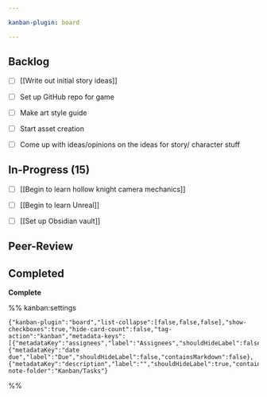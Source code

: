 ```yaml
---

kanban-plugin: board

---
```


## Backlog

- [ ] [[Write out initial story ideas]]
- [ ] Set up GitHub repo for game
- [ ] Make art style guide
- [ ] Start asset creation
- [ ] Come up with ideas/opinions on the ideas for story/ character stuff


## In-Progress (15)

- [ ] [[Begin to learn hollow knight camera mechanics]]
- [ ] [[Begin to learn Unreal]]
- [ ] [[Set up Obsidian vault]]


## Peer-Review



## Completed

**Complete**




%% kanban:settings
```
{"kanban-plugin":"board","list-collapse":[false,false,false],"show-checkboxes":true,"hide-card-count":false,"tag-action":"kanban","metadata-keys":[{"metadataKey":"assignees","label":"Assignees","shouldHideLabel":false,"containsMarkdown":false},{"metadataKey":"date due","label":"Due","shouldHideLabel":false,"containsMarkdown":false},{"metadataKey":"description","label":"","shouldHideLabel":true,"containsMarkdown":true}],"new-note-folder":"Kanban/Tasks"}
```
%%